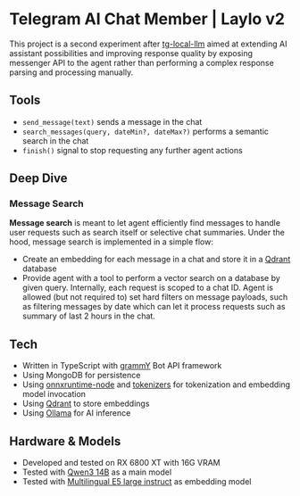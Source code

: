 # Telegram AI Chat Member | Laylo v2

This project is a second experiment after
[tg-local-llm](https://github.com/exposedcat/tg-local-llm) aimed at extending AI
assistant possibilities and improving response quality by exposing messenger API
to the agent rather than performing a complex response parsing and processing
manually.

## Tools

- `send_message(text)` sends a message in the chat
- `search_messages(query, dateMin?, dateMax?)` performs a semantic search in the
  chat
- `finish()` signal to stop requesting any further agent actions

## Deep Dive

### Message Search

**Message search** is meant to let agent efficiently find messages to handle
user requests such as search itself or selective chat summaries. Under the hood,
message search is implemented in a simple flow:

- Create an embedding for each message in a chat and store it in a
  [Qdrant](https://qdrant.tech/) database
- Provide agent with a tool to perform a vector search on a database by given
  query. Internally, each request is scoped to a chat ID. Agent is allowed (but
  not required to) set hard filters on message payloads, such as filtering
  messages by date which can let it process requests such as summary of last 2
  hours in the chat.

## Tech

- Written in TypeScript with [grammY](https://grammy.dev) Bot API framework
- Using MongoDB for persistence
- Using
  [onnxruntime-node](https://onnxruntime.ai/docs/get-started/with-javascript/node.html)
  and
  [tokenizers](https://github.com/huggingface/tokenizers/tree/main/bindings/node)
  for tokenization and embedding model invocation
- Using [Qdrant](https://qdrant.tech/) to store embeddings
- Using [Ollama](https://ollama.com/) for AI inference

## Hardware & Models

- Developed and tested on RX 6800 XT with 16G VRAM
- Tested with [Qwen3 14B](https://ollama.com/library/qwen3:14b) as a main model
- Tested with
  [Multilingual E5 large instruct](https://huggingface.co/intfloat/multilingual-e5-large-instruct)
  as embedding model
